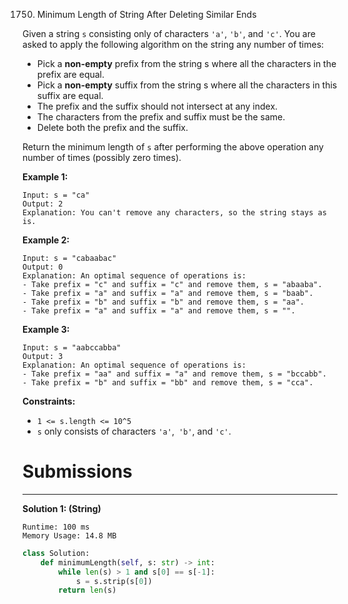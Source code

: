 1750. Minimum Length of String After Deleting Similar Ends

Given a string `s` consisting only of characters `'a'`, `'b'`, and `'c'`. You are asked to apply the following algorithm on the string any number of times:

* Pick a **non-empty** prefix from the string s where all the characters in the prefix are equal.
* Pick a **non-empty** suffix from the string s where all the characters in this suffix are equal.
* The prefix and the suffix should not intersect at any index.
* The characters from the prefix and suffix must be the same.
* Delete both the prefix and the suffix.

Return the minimum length of `s` after performing the above operation any number of times (possibly zero times).

 

**Example 1:**
```
Input: s = "ca"
Output: 2
Explanation: You can't remove any characters, so the string stays as is.
```

**Example 2:**
```
Input: s = "cabaabac"
Output: 0
Explanation: An optimal sequence of operations is:
- Take prefix = "c" and suffix = "c" and remove them, s = "abaaba".
- Take prefix = "a" and suffix = "a" and remove them, s = "baab".
- Take prefix = "b" and suffix = "b" and remove them, s = "aa".
- Take prefix = "a" and suffix = "a" and remove them, s = "".
```

**Example 3:**
```
Input: s = "aabccabba"
Output: 3
Explanation: An optimal sequence of operations is:
- Take prefix = "aa" and suffix = "a" and remove them, s = "bccabb".
- Take prefix = "b" and suffix = "bb" and remove them, s = "cca".
```

**Constraints:**

* `1 <= s.length <= 10^5`
* `s` only consists of characters `'a'`,` 'b'`, and `'c'`.

# Submissions
---
**Solution 1: (String)**
```
Runtime: 100 ms
Memory Usage: 14.8 MB
```
```python
class Solution:
    def minimumLength(self, s: str) -> int:
        while len(s) > 1 and s[0] == s[-1]:
            s = s.strip(s[0])
        return len(s)
```